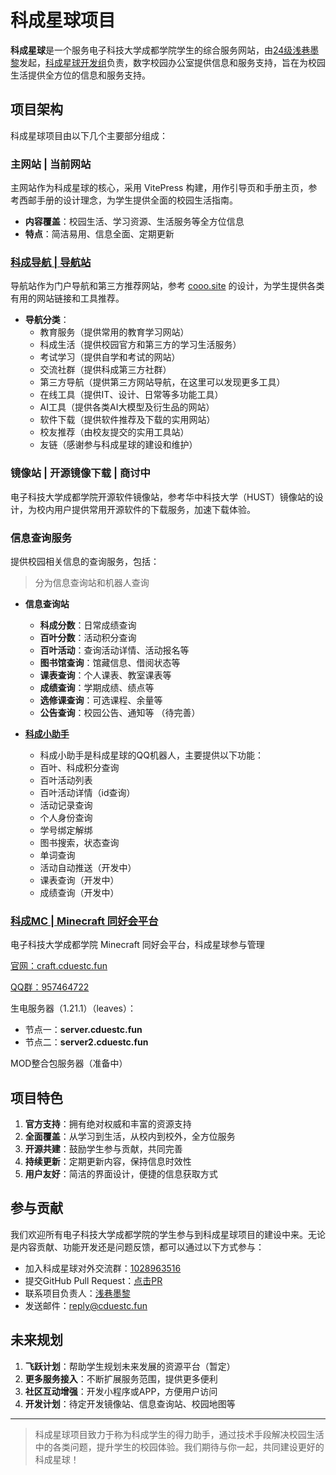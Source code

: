 # 科成星球项目

**科成星球**是一个服务电子科技大学成都学院学生的综合服务网站，由[24级浅巷墨黎](https://qxml.ltd)发起，[科成星球开发组](https://github.com/kchub-dev)负责，数字校园办公室提供信息和服务支持，旨在为校园生活提供全方位的信息和服务支持。

## 项目架构

科成星球项目由以下几个主要部分组成：

### 主网站 | 当前网站

主网站作为科成星球的核心，采用 VitePress 构建，用作引导页和手册主页，参考西邮手册的设计理念，为学生提供全面的校园生活指南。

- **内容覆盖**：校园生活、学习资源、生活服务等全方位信息
- **特点**：简洁易用、信息全面、定期更新

### [科成导航 | 导航站](https://nav.cduestc.fun)

导航站作为门户导航和第三方推荐网站，参考 [cooo.site](https://cooo.site) 的设计，为学生提供各类有用的网站链接和工具推荐。


- **导航分类**：
  - 教育服务（提供常用的教育学习网站）
  - 科成生活（提供校园官方和第三方的学习生活服务）
  - 考试学习（提供自学和考试的网站）
  - 交流社群（提供科成第三方社群）
  - 第三方导航（提供第三方网站导航，在这里可以发现更多工具）
  - 在线工具（提供IT、设计、日常等多功能工具）
  - AI工具（提供各类AI大模型及衍生品的网站）
  - 软件下载（提供软件推荐及下载的实用网站）
  - 校友推荐（由校友提交的实用工具站）
  - 友链（感谢参与科成星球的建设和维护）

### 镜像站 | 开源镜像下载 | 商讨中

电子科技大学成都学院开源软件镜像站，参考华中科技大学（HUST）镜像站的设计，为校内用户提供常用开源软件的下载服务，加速下载体验。

### 信息查询服务

提供校园相关信息的查询服务，包括：

>分为信息查询站和机器人查询

- **信息查询站**
  -  **科成分数**：日常成绩查询
  -  **百叶分数**：活动积分查询
  -  **百叶活动**：查询活动详情、活动报名等
  -  **图书馆查询**：馆藏信息、借阅状态等
  -  **课表查询**：个人课表、教室课表等
  -  **成绩查询**：学期成绩、绩点等
  -  **选修课查询**：可选课程、余量等
  -  **公告查询**：校园公告、通知等
（待完善）


- [**科成小助手**](https://bot.q.qq.com/s/dgc0d7dqz?id=102479562)
  -  科成小助手是科成星球的QQ机器人，主要提供以下功能：
  -  百叶、科成积分查询
  -  百叶活动列表
  -  百叶活动详情（id查询）
  -  活动记录查询
  -  个人身份查询
  -  学号绑定解绑
  -  图书搜索，状态查询
  -  单词查询
  -  活动自动推送（开发中）
  -  课表查询（开发中）
  -  成绩查询（开发中）

### [科成MC | Minecraft 同好会平台](https://craft.cduestc.fun)

电子科技大学成都学院 Minecraft 同好会平台，科成星球参与管理

[官网：craft.cduestc.fun](https://craft.cduestc.fun)

[QQ群：957464722](http://qm.qq.com/cgi-bin/qm/qr?_wv=1027&k=_84RYmnfGtAX1ngdCVurq1DQy4ppCZXG&authKey=GhRKvhKBkqqcTB8KfpfPsm%2FKB9xOMZVfTvvHElujXiqj84mcqaaFrOjvSWquKBSU&noverify=0&group_code=957464722)

生电服务器（1.21.1）（leaves）：
- 节点一：**server.cduestc.fun**
- 节点二：**server2.cduestc.fun**

MOD整合包服务器（准备中）


## 项目特色

1. **官方支持**：拥有绝对权威和丰富的资源支持
2. **全面覆盖**：从学习到生活，从校内到校外，全方位服务
3. **开源共建**：鼓励学生参与贡献，共同完善
4. **持续更新**：定期更新内容，保持信息时效性
5. **用户友好**：简洁的界面设计，便捷的信息获取方式

## 参与贡献

我们欢迎所有电子科技大学成都学院的学生参与到科成星球项目的建设中来。无论是内容贡献、功能开发还是问题反馈，都可以通过以下方式参与：

- 加入科成星球对外交流群：[1028963516](https://qm.qq.com/q/7H8ADwy8Le)
- 提交GitHub Pull Request：[点击PR](https://github.com/kchub-dev/cduestc-wiki/pulls)
- 联系项目负责人：[浅巷墨黎](mailto:dnyo666@foxmail.com)
- 发送邮件：[reply@cduestc.fun](mailto:reply@cduestc.fun)

## 未来规划

1. **飞跃计划**：帮助学生规划未来发展的资源平台（暂定）
2. **更多服务接入**：不断扩展服务范围，提供更多便利
3. **社区互动增强**：开发小程序或APP，方便用户访问
4. **开发计划**：待定开发镜像站、信息查询站、校园地图等

---


> 科成星球项目致力于称为科成学生的得力助手，通过技术手段解决校园生活中的各类问题，提升学生的校园体验。我们期待与你一起，共同建设更好的科成星球！